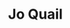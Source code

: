 ---
title: "Jo Quail"
summary: "Cellist Jo Quail’s music is original, powerful, seductive, soulful and inspiring. Jo’s music builds from the simplest of figures into magnificently captivating soundscapes that never lose their sense of proportion or purpose, merging sublime melodies with unstoppable rhythms, equally comfortable exploring complex harmonies and freeform improvisation."
image: "jo-quail.jpg"
apple_music_artist_url: "https://music.apple.com/gb/artist/jo-quail/438266425"
wikipedia_url: "none"
---